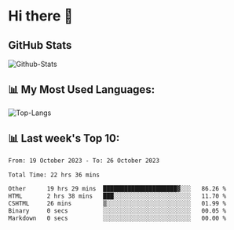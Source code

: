 # Hi there 👋

## GitHub Stats
![Github-Stats](https://github-readme-stats-sigma-five.vercel.app/api?username=ltorson&show_icons=true&theme=radical&count_private=true)

## 📊 My Most Used Languages:
![Top-Langs](https://github-readme-stats-sigma-five.vercel.app/api/top-langs/?username=LTorson&layout=compact&langs_count=10)

## 📊 Last week's Top 10:
<!--START_SECTION:waka-->

```txt
From: 19 October 2023 - To: 26 October 2023

Total Time: 22 hrs 36 mins

Other      19 hrs 29 mins  █████████████████████▓░░░   86.26 %
HTML       2 hrs 38 mins   ███░░░░░░░░░░░░░░░░░░░░░░   11.70 %
CSHTML     26 mins         ▒░░░░░░░░░░░░░░░░░░░░░░░░   01.99 %
Binary     0 secs          ░░░░░░░░░░░░░░░░░░░░░░░░░   00.05 %
Markdown   0 secs          ░░░░░░░░░░░░░░░░░░░░░░░░░   00.00 %
```

<!--END_SECTION:waka-->
